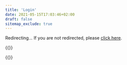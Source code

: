 ```yaml
---
title: 'Login'
date: 2021-05-15T17:03:46+02:00
draft: false
sitemap_exclude: true
---
```


Redirecting...
If you are not redirected, please <a href="https://app.pricewell.io/login">click here</a>.

{{<rawhtml>}}

<script>window.location.href='https://app.pricewell.io/login'</script>

{{</rawhtml>}}

